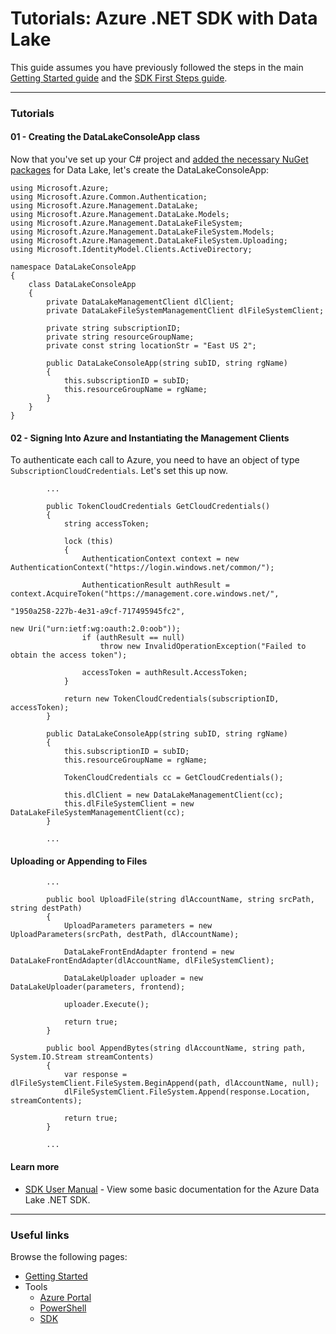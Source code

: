 # Tutorials: Azure .NET SDK with Data Lake

This guide assumes you have previously followed the steps in the main [Getting Started guide](../GettingStarted.md) and the [SDK First Steps guide](FirstSteps.md).

------------

### Tutorials

#### 01 - Creating the DataLakeConsoleApp class

Now that you've set up your C# project and [added the necessary NuGet packages](FirstSteps.md) for Data Lake, let's create the DataLakeConsoleApp:

    using Microsoft.Azure;
    using Microsoft.Azure.Common.Authentication;
    using Microsoft.Azure.Management.DataLake;
    using Microsoft.Azure.Management.DataLake.Models;
    using Microsoft.Azure.Management.DataLakeFileSystem;
    using Microsoft.Azure.Management.DataLakeFileSystem.Models;
    using Microsoft.Azure.Management.DataLakeFileSystem.Uploading;
    using Microsoft.IdentityModel.Clients.ActiveDirectory;
    
    namespace DataLakeConsoleApp
    {
        class DataLakeConsoleApp
        {
            private DataLakeManagementClient dlClient;
            private DataLakeFileSystemManagementClient dlFileSystemClient;
    
            private string subscriptionID;
            private string resourceGroupName;
            private const string locationStr = "East US 2";

            public DataLakeConsoleApp(string subID, string rgName)
            {
                this.subscriptionID = subID;
                this.resourceGroupName = rgName;
            }
        }
    }

#### 02 - Signing Into Azure and Instantiating the Management Clients

To authenticate each call to Azure, you need to have an object of type ``SubscriptionCloudCredentials``. Let's set this up now.


            ...

            public TokenCloudCredentials GetCloudCredentials()
            {
                string accessToken;
    
                lock (this)
                {
                    AuthenticationContext context = new AuthenticationContext("https://login.windows.net/common/");
    
                    AuthenticationResult authResult = context.AcquireToken("https://management.core.windows.net/",
                                                                           "1950a258-227b-4e31-a9cf-717495945fc2",
                                                                           new Uri("urn:ietf:wg:oauth:2.0:oob"));
                    if (authResult == null)
                        throw new InvalidOperationException("Failed to obtain the access token");
    
                    accessToken = authResult.AccessToken;
                }
    
                return new TokenCloudCredentials(subscriptionID, accessToken);
            }

            public DataLakeConsoleApp(string subID, string rgName)
            {
                this.subscriptionID = subID;
                this.resourceGroupName = rgName;

                TokenCloudCredentials cc = GetCloudCredentials();
                
                this.dlClient = new DataLakeManagementClient(cc);
                this.dlFileSystemClient = new DataLakeFileSystemManagementClient(cc);
            }

            ...
            
#### Uploading or Appending to Files

            ...
            
            public bool UploadFile(string dlAccountName, string srcPath, string destPath)
            {
                UploadParameters parameters = new UploadParameters(srcPath, destPath, dlAccountName);
    
                DataLakeFrontEndAdapter frontend = new DataLakeFrontEndAdapter(dlAccountName, dlFileSystemClient);
    
                DataLakeUploader uploader = new DataLakeUploader(parameters, frontend);
    
                uploader.Execute();
    
                return true;
            }
    
            public bool AppendBytes(string dlAccountName, string path, System.IO.Stream streamContents)
            {
                var response = dlFileSystemClient.FileSystem.BeginAppend(path, dlAccountName, null);
                dlFileSystemClient.FileSystem.Append(response.Location, streamContents);
    
                return true;
            }
            
            ...

#### Learn more
* [SDK User Manual](UserManual.md) - View some basic documentation for the Azure Data Lake .NET SDK.

------------

### Useful links

Browse the following pages:

* [Getting Started](../GettingStarted.md)
* Tools
    * [Azure Portal](../AzurePortal/FirstSteps.md)
    * [PowerShell](../PowerShell/FirstSteps.md)
    * [SDK](../SDK/FirstSteps.md)
